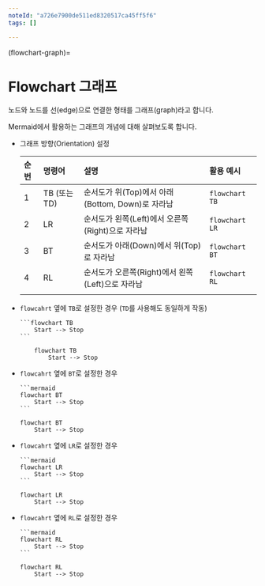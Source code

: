 ```yaml
---
noteId: "a726e7900de511ed8320517ca45ff5f6"
tags: []

---
```


(flowchart-graph)=
# Flowchart 그래프 
노드와 노드를 선(edge)으로 연결한 형태를 그래프(graph)라고 합니다.

Mermaid에서 활용하는 그래프의 개념에 대해 살펴보도록 합니다.

- 그래프 방향(Orientation) 설정

    |순번|명령어|설명|활용 예시|
    |:---|:---|:---|:---|
    |1|TB (또는 TD)|순서도가 위(Top)에서 아래(Bottom, Down)로 자라남|`flowchart TB`|
    |2|LR|순서도가 왼쪽(Left)에서 오른쪽(Right)으로 자라남|`flowchart LR`|
    |3|BT|순서도가 아래(Down)에서 위(Top)로 자라남|`flowchart BT`|
    |4|RL|순서도가 오른쪽(Right)에서 왼쪽(Left)으로 자라남|`flowchart RL`|
    |||||

- `flowcahrt` 옆에 `TB`로 설정한 경우 (`TD`를 사용해도 동일하게 작동)
    ````
    ```flowchart TB
        Start --> Stop
    ```
    ````
   
    ```{mermaid}
        flowchart TB
            Start --> Stop
    ```


- `flowcahrt` 옆에 `BT`로 설정한 경우
    ````
    ```mermaid
    flowchart BT
        Start --> Stop
    ```
    ````

    ```{mermaid}
    flowchart BT
        Start --> Stop
    ```

- `flowcahrt` 옆에 `LR`로 설정한 경우
    ````
    ```mermaid
    flowchart LR
        Start --> Stop
    ```
    ````

    ```{mermaid}
    flowchart LR
        Start --> Stop
    ```

- `flowcahrt` 옆에 `RL`로 설정한 경우
    ````
    ```mermaid
    flowchart RL
        Start --> Stop
    ```
    ````

    ```{mermaid}
    flowchart RL
        Start --> Stop
    ```

